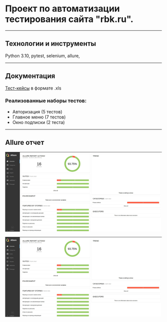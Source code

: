 # Проект по автоматизации тестирования сайта "rbk.ru".
___
## Технологии и инструменты
Python 3.10, pytest, selenium, allure, 
___
## Документация
[Тест-кейсы](https://github.com/Pavel-Py/rbk_auto_tests/blob/master/rbk_test_cases.xls "Тест-кейсы") в формате .xls
### Реализованные наборы тестов:
- Авторизация (5 тестов)
- Главное меню (7 тестов)
- Окно подписки (2 теста)
___
## Allure отчет
![Overview](https://github.com/Pavel-Py/rbk_auto_tests/blob/update_readme/images/report1.jpg "")

![suites](https://github.com/Pavel-Py/rbk_auto_tests/blob/update_readme/images/report1.jpg "")
 